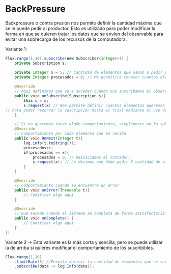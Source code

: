  # BackPressure   
   
Backpressure o contra presión nos permite definir la cantidad máxima que se le puede pedir al productor. Esto es utilizado para poder modificar la forma en que se quieren tratar los datos que se envíen del observable para evitar una sobrecarga de los recursos de la computadora.   
   
Variante 1:   
```java
Flux.range(1,10).subscribe(new Subscriber<Integer>() {
	private Subscription s;

	private Integer x = 5; // Cantidad de elementos que vamos a pedir por vez
	private Integer procesados = 0; // Me permitirá conocer cuantos elementos del request han sido procesado, para cuando llegue al máximo, volver a definir cuantos elementos deben consumirse.
	
	@Override 
	// Aquí definimos que va a suceder cuando nos suscribamos al observable
	public void onSubscribe(Subscription s){
		this.s = s;
		s.request(x) // Nos permite definir cuantos elementos queremos procesar de la suscripción. Estos elementos son fijos, es decir, si definimos 2, solo se manejaran 2 elementos.
// Para poder recorrer la suscripción hasta el final mediante el uso del request, tenemos que reasignarlo en el onNext
	}

	// Si no queremos tocar algún comportamiento, simplemente no lo sobrescribimos.
	@Override
	// Comportamiento por cada elemento que se reciba
	public void OnNext(Integer t){
		log.info(t.toString());
		procesados++;
		if(procesados == x){
			procesados = 0; // Reiniciamos el contador.
			s.request(x); // Le decimos que debe pedir X cantidad de elementos nuevamente.
		}
	}

	@Override
	// Comportamiento cuando se encuentre un error
	public void onError(Throwable t){
		// Codificar algo aquí
	}

	@Override
	// Que sucede cuando el sistema se completa de forma satisfactoria.
	public void onComplete() {
		// Codificar algo aquí
	}
})
```
   
Variante 2 → Esta variante es la más corta y sencilla, pero se puede utilizar la de arriba si quieres modificar el comportamiento de los suscribibles.   
```java
Flux.range(1,10)
	.limitRate(5) //Permite definir la cantidad de elementos que se van a llamar por lote. Lo mismo de la variante 1 pero más bonito 
	.subscribe(data -> log.Info(data)); 
```
   
